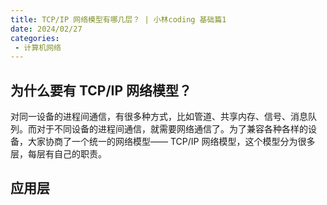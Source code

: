 ```yaml
---
title: TCP/IP 网络模型有哪几层？ | 小林coding 基础篇1
date: 2024/02/27
categories:
 - 计算机网络
---
```

## 为什么要有 TCP/IP 网络模型？
对同一设备的进程间通信，有很多种方式，比如管道、共享内存、信号、消息队列。而对于不同设备的进程间通信，就需要网络通信了。为了兼容各种各样的设备，大家协商了一个统一的网络模型—— TCP/IP 网络模型，这个模型分为很多层，每层有自己的职责。

## 应用层
